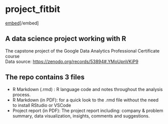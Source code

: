 # project_fitbit

[embed](https://github.com/masonphung/project_fitbit/blob/6b1720ad035242be6ac225043e2b45816d891856/masonphung_fitbit_report.pdf)[/embed]

## A data science project working with R

The capstone project of the Google Data Analytics Professional Certificate course   
Data source: https://zenodo.org/records/53894#.YMoUpnVKiP9

## The repo contains 3 files
- R Markdown (.rmd) : R language code and notes throughout the analysis process.
- R Markdown (in PDF): for a quick look to the .rmd file without the need to install RStudio or VSCode
- Project report (in PDF): The project report including: company & problem summary, data visualization, insights, comments and suggestions. 
